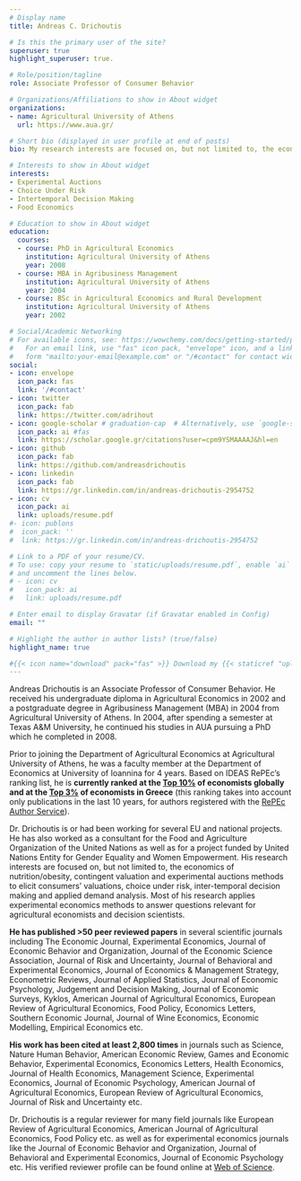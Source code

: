 ```yaml
---
# Display name
title: Andreas C. Drichoutis

# Is this the primary user of the site?
superuser: true
highlight_superuser: true.

# Role/position/tagline
role: Associate Professor of Consumer Behavior

# Organizations/Affiliations to show in About widget
organizations:
- name: Agricultural University of Athens
  url: https://www.aua.gr/

# Short bio (displayed in user profile at end of posts)
bio: My research interests are focused on, but not limited to, the economics of nutrition/obesity, contingent valuation and experimental auctions methods to elicit consumers’ valuations, choice under risk, inter-temporal decision making and applied demand analysis. Most of my research applies experimental economics methods to answer questions relevant for agricultural economists and decision scientists.

# Interests to show in About widget
interests:
- Experimental Auctions
- Choice Under Risk 
- Intertemporal Decision Making
- Food Economics

# Education to show in About widget
education:
  courses:
  - course: PhD in Agricultural Economics
    institution: Agricultural University of Athens
    year: 2008
  - course: MBA in Agribusiness Management
    institution: Agricultural University of Athens
    year: 2004
  - course: BSc in Agricultural Economics and Rural Development
    institution: Agricultural University of Athens
    year: 2002

# Social/Academic Networking
# For available icons, see: https://wowchemy.com/docs/getting-started/page-builder/#icons
#   For an email link, use "fas" icon pack, "envelope" icon, and a link in the
#   form "mailto:your-email@example.com" or "/#contact" for contact widget.
social:
- icon: envelope
  icon_pack: fas
  link: '/#contact'
- icon: twitter
  icon_pack: fab
  link: https://twitter.com/adrihout
- icon: google-scholar # graduation-cap  # Alternatively, use `google-scholar` icon from `ai` icon pack
  icon_pack: ai #fas
  link: https://scholar.google.gr/citations?user=cpm9YSMAAAAJ&hl=en
- icon: github
  icon_pack: fab
  link: https://github.com/andreasdrichoutis
- icon: linkedin
  icon_pack: fab
  link: https://gr.linkedin.com/in/andreas-drichoutis-2954752
- icon: cv
  icon_pack: ai
  link: uploads/resume.pdf
#- icon: publons
#  icon_pack: ''
#  link: https://gr.linkedin.com/in/andreas-drichoutis-2954752  

# Link to a PDF of your resume/CV.
# To use: copy your resume to `static/uploads/resume.pdf`, enable `ai` icons in `params.toml`, 
# and uncomment the lines below.
# - icon: cv
#   icon_pack: ai
#   link: uploads/resume.pdf

# Enter email to display Gravatar (if Gravatar enabled in Config)
email: ""

# Highlight the author in author lists? (true/false)
highlight_name: true

#{{< icon name="download" pack="fas" >}} Download my {{< staticref "uploads/resume.pdf" "newtab" >}}resumé{{< /staticref >}}.
---
```


Andreas Drichoutis is an Associate Professor of Consumer Behavior. He received his undergraduate diploma in Agricultural Economics in 2002 and a postgraduate degree in Agribusiness Management (MBA) in 2004 from Agricultural University of Athens. In 2004, after spending a semester at Texas A&M University, he continued his studies in AUA pursuing a PhD which he completed in 2008.

Prior to joining the Department of Agricultural Economics at Agricultural University of Athens, he was a faculty member at the Department of Economics at University of Ioannina for 4 years. Based on IDEAS RePEc’s ranking list, he is **currently ranked at the [Top 10%](https://ideas.repec.org/top/top.person.alldetail10.html) of economists globally  and at the [Top 3%](https://ideas.repec.org/top/top.greece.html#authors10) of economists in Greece** (this ranking takes into account only publications in the last 10 years, for authors registered with the [RePEc Author Service](http://authors.repec.org/)).

Dr. Drichoutis is or had been working for several EU and national projects. He has also worked as a consultant for the Food and Agriculture Organization of the United Nations as well as for a project funded by United Nations Entity for Gender Equality and Women Empowerment. His research interests are focused on, but not limited to, the economics of nutrition/obesity, contingent valuation and experimental auctions methods to elicit consumers’ valuations, choice under risk, inter-temporal decision making and applied demand analysis. Most of his research applies experimental economics methods to answer questions relevant for agricultural economists and decision scientists.

**He has published >50 peer reviewed papers** in several scientific journals including  The Economic Journal, Experimental Economics, Journal of Economic Behavior and Organization, Journal of the Economic Science Association, Journal of Risk and Uncertainty, Journal of Behavioral and Experimental Economics, Journal of Economics & Management Strategy, Econometric Reviews, Journal of Applied Statistics, Journal of Economic Psychology, Judgement and Decision Making, Journal of Economic Surveys, Kyklos, American Journal of Agricultural Economics, European Review of Agricultural Economics, Food Policy, Economics Letters, Southern Economic Journal, Journal of Wine Economics, Economic Modelling, Empirical Economics  etc.

**His work has been cited at least 2,800 times** in journals such as Science, Nature Human Behavior, American Economic Review, Games and Economic Behavior, Experimental Economics, Economics Letters, Health Economics, Journal of Health Economics, Management Science, Experimental Economics, Journal of Economic Psychology, American Journal of Agricultural Economics, European Review of Agricultural Economics, Journal of Risk and Uncertainty etc.

Dr. Drichoutis is a regular reviewer for many field journals like European Review of Agricultural Economics, American Journal of Agricultural Economics, Food Policy etc. as well as for experimental economics journals like the Journal of Economic Behavior and Organization, Journal of Behavioral and Experimental Economics, Journal of Economic Psychology etc. His verified reviewer profile can be found online at [Web of Science](https://www.webofscience.com/wos/author/record/472113).


